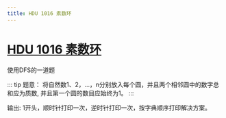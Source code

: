 ```yaml
---
title: HDU 1016 素数环
---
```


# [HDU 1016 素数环](http://acm.hdu.edu.cn/showproblem.php?pid=1016)

使用DFS的一道题

::: tip 题意：
将自然数1、2，...，n分别放入每个圆，并且两个相邻圆中的数字总和应为质数, 并且第一个圆的数目应始终为1。
:::

输出: 1开头，顺时针打印一次，逆时针打印一次，按字典顺序打印解决方案。

